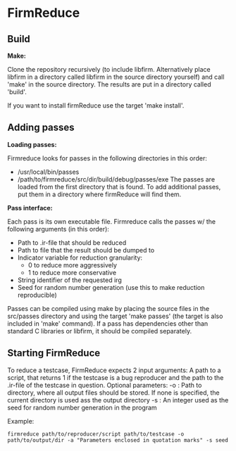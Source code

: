 # FirmReduce

## Build

**Make:**

Clone the repository recursively (to include libfirm. Alternatively place libfirm in a directory called libfirm in the source directory yourself) and call 'make' in the source directory. The results are put in a directory called 'build'.

If you want to install firmReduce use the target 'make install'.


## Adding passes

**Loading passes:**

Firmreduce looks for passes in the following directories in this order:
 - /usr/local/bin/passes
 - /path/to/firmreduce/src/dir/build/debug/passes/exe
The passes are loaded from the first directory that is found. To add additional passes, put them in a directory where firmReduce will find them.

**Pass interface:**

Each pass is its own executable file.
Firmreduce calls the passes w/ the following arguments (in this order):
 - Path to .ir-file that should be reduced
 - Path to file that the result should be dumped to
 - Indicator variable for reduction granularity:
    - 0 to reduce more aggressively
    - 1 to reduce more conservative
 - String identifier of the requested irg
 - Seed for random number generation (use this to make reduction reproducible)

Passes can be compiled using make by placing the source files in the src/passes directory and using the target 'make passes' (the target is also included in 'make' command).
If a pass has dependencies other than standard C libraries or libfirm, it should be compiled separately.

## Starting FirmReduce

To reduce a testcase, FirmReduce expects 2 input arguments: A path to a script, that returns 1 if the testcase is a bug reproducer and the path to the .ir-file of the testcase in question.
Optional parameters:
-o : Path to directory, where all output files should be stored. If none is specified, the current directory is used ass the output directory
-s : An integer used as the seed for random number generation in the program

Example:

    firmreduce path/to/reproducer/script path/to/testcase -o path/to/output/dir -a "Parameters enclosed in quotation marks" -s seed